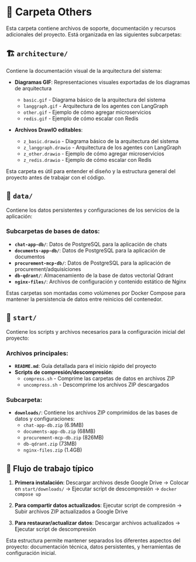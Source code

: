 # 📁 Carpeta Others

Esta carpeta contiene archivos de soporte, documentación y recursos adicionales del proyecto. Está organizada en las siguientes subcarpetas:

## 🏗️ `architecture/`

Contiene la documentación visual de la arquitectura del sistema:

- **Diagramas GIF**: Representaciones visuales exportadas de los diagramas de arquitectura

  - `basic.gif` - Diagrama básico de la arquitectura del sistema
  - `langgraph.gif` - Arquitectura de los agentes con LangGraph
  - `other.gif` - Ejemplo de cómo agregar microservicios
  - `redis.gif` - Ejemplo de cómo escalar con Redis

- **Archivos DrawIO editables**:
  - `z_basic.drawio` - Diagrama básico de la arquitectura del sistema
  - `z_langgraph.drawio` - Arquitectura de los agentes con LangGraph
  - `z_other.drawio` - Ejemplo de cómo agregar microservicios
  - `z_redis.drawio` - Ejemplo de cómo escalar con Redis

Esta carpeta es útil para entender el diseño y la estructura general del proyecto antes de trabajar con el código.

## 💾 `data/`

Contiene los datos persistentes y configuraciones de los servicios de la aplicación:

### Subcarpetas de bases de datos:

- **`chat-app-db/`**: Datos de PostgreSQL para la aplicación de chats
- **`documents-app-db/`**: Datos de PostgreSQL para la aplicación de documentos
- **`procurement-mcp-db/`**: Datos de PostgreSQL para la aplicación de procurement/adquisiciones
- **`db-qdrant/`**: Almacenamiento de la base de datos vectorial Qdrant
- **`nginx-files/`**: Archivos de configuración y contenido estático de Nginx

Estas carpetas son montadas como volúmenes por Docker Compose para mantener la persistencia de datos entre reinicios del contenedor.

## 🚀 `start/`

Contiene los scripts y archivos necesarios para la configuración inicial del proyecto:

### Archivos principales:

- **`README.md`**: Guía detallada para el inicio rápido del proyecto
- **Scripts de compresión/descompresión**:
  - `compress.sh` - Comprime las carpetas de datos en archivos ZIP
  - `uncompress.sh` - Descomprime los archivos ZIP descargados

### Subcarpeta:

- **`downloads/`**: Contiene los archivos ZIP comprimidos de las bases de datos y configuraciones:
  - `chat-app-db.zip` (6.9MB)
  - `documents-app-db.zip` (68MB)
  - `procurement-mcp-db.zip` (826MB)
  - `db-qdrant.zip` (73MB)
  - `nginx-files.zip` (1.4GB)

## 🔄 Flujo de trabajo típico

1. **Primera instalación**: Descargar archivos desde Google Drive → Colocar en `start/downloads/` → Ejecutar script de descompresión → `docker compose up`

2. **Para compartir datos actualizados**: Ejecutar script de compresión → Subir archivos ZIP actualizados a Google Drive

3. **Para restaurar/actualizar datos**: Descargar archivos actualizados → Ejecutar script de descompresión

Esta estructura permite mantener separados los diferentes aspectos del proyecto: documentación técnica, datos persistentes, y herramientas de configuración inicial.
